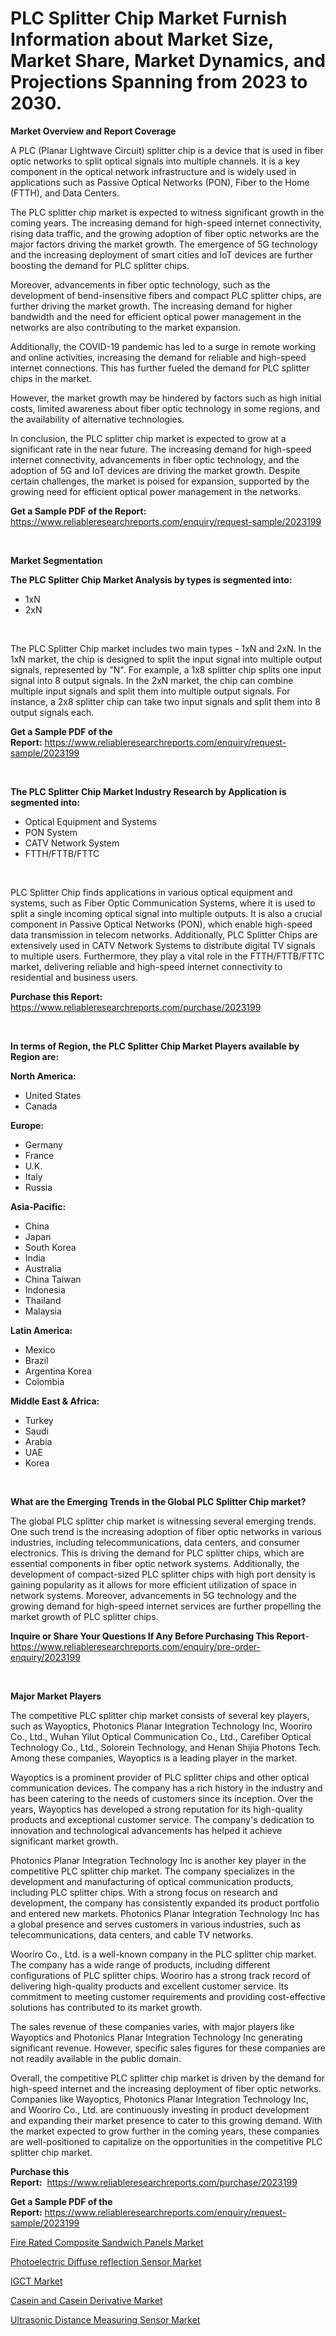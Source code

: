 <p><h1>PLC Splitter Chip Market Furnish Information about Market Size, Market Share, Market Dynamics, and Projections Spanning from 2023 to 2030.</h1></p><p><strong>Market Overview and Report Coverage</strong></p>
<p><p>A PLC (Planar Lightwave Circuit) splitter chip is a device that is used in fiber optic networks to split optical signals into multiple channels. It is a key component in the optical network infrastructure and is widely used in applications such as Passive Optical Networks (PON), Fiber to the Home (FTTH), and Data Centers.</p><p>The PLC splitter chip market is expected to witness significant growth in the coming years. The increasing demand for high-speed internet connectivity, rising data traffic, and the growing adoption of fiber optic networks are the major factors driving the market growth. The emergence of 5G technology and the increasing deployment of smart cities and IoT devices are further boosting the demand for PLC splitter chips.</p><p>Moreover, advancements in fiber optic technology, such as the development of bend-insensitive fibers and compact PLC splitter chips, are further driving the market growth. The increasing demand for higher bandwidth and the need for efficient optical power management in the networks are also contributing to the market expansion.</p><p>Additionally, the COVID-19 pandemic has led to a surge in remote working and online activities, increasing the demand for reliable and high-speed internet connections. This has further fueled the demand for PLC splitter chips in the market.</p><p>However, the market growth may be hindered by factors such as high initial costs, limited awareness about fiber optic technology in some regions, and the availability of alternative technologies.</p><p>In conclusion, the PLC splitter chip market is expected to grow at a significant rate in the near future. The increasing demand for high-speed internet connectivity, advancements in fiber optic technology, and the adoption of 5G and IoT devices are driving the market growth. Despite certain challenges, the market is poised for expansion, supported by the growing need for efficient optical power management in the networks.</p></p>
<p><strong>Get a Sample PDF of the Report:</strong> <a href="https://www.reliableresearchreports.com/enquiry/request-sample/2023199">https://www.reliableresearchreports.com/enquiry/request-sample/2023199</a></p>
<p>&nbsp;</p>
<p><strong>Market Segmentation</strong></p>
<p><strong>The PLC Splitter Chip Market Analysis by types is segmented into:</strong></p>
<p><ul><li>1xN</li><li>2xN</li></ul></p>
<p>&nbsp;</p>
<p><p>The PLC Splitter Chip market includes two main types - 1xN and 2xN. In the 1xN market, the chip is designed to split the input signal into multiple output signals, represented by "N". For example, a 1x8 splitter chip splits one input signal into 8 output signals. In the 2xN market, the chip can combine multiple input signals and split them into multiple output signals. For instance, a 2x8 splitter chip can take two input signals and split them into 8 output signals each.</p></p>
<p><strong>Get a Sample PDF of the Report:</strong>&nbsp;<a href="https://www.reliableresearchreports.com/enquiry/request-sample/2023199">https://www.reliableresearchreports.com/enquiry/request-sample/2023199</a></p>
<p>&nbsp;</p>
<p><strong>The PLC Splitter Chip Market Industry Research by Application is segmented into:</strong></p>
<p><ul><li>Optical Equipment and Systems</li><li>PON System</li><li>CATV Network System</li><li>FTTH/FTTB/FTTC</li></ul></p>
<p>&nbsp;</p>
<p><p>PLC Splitter Chip finds applications in various optical equipment and systems, such as Fiber Optic Communication Systems, where it is used to split a single incoming optical signal into multiple outputs. It is also a crucial component in Passive Optical Networks (PON), which enable high-speed data transmission in telecom networks. Additionally, PLC Splitter Chips are extensively used in CATV Network Systems to distribute digital TV signals to multiple users. Furthermore, they play a vital role in the FTTH/FTTB/FTTC market, delivering reliable and high-speed internet connectivity to residential and business users.</p></p>
<p><strong>Purchase this Report:</strong>&nbsp; <a href="https://www.reliableresearchreports.com/purchase/2023199">https://www.reliableresearchreports.com/purchase/2023199</a></p>
<p>&nbsp;</p>
<p><strong>In terms of Region, the PLC Splitter Chip Market Players available by Region are:</strong></p>
<p>
    <p> <strong> North America: </strong>
        <ul>
            <li>United States</li>
            <li>Canada</li>
        </ul>
        </p> 
    <p> <strong> Europe: </strong>
        <ul>
            <li>Germany</li>
            <li>France</li>
            <li>U.K.</li>
            <li>Italy</li>
            <li>Russia</li>
        </ul>
        </p> 
    <p> <strong> Asia-Pacific: </strong>
        <ul>
            <li>China</li>
            <li>Japan</li>
            <li>South Korea</li>
            <li>India</li>
            <li>Australia</li>
            <li>China Taiwan</li>
            <li>Indonesia</li>
            <li>Thailand</li>
            <li>Malaysia</li>
        </ul>
        </p> 
    <p> <strong> Latin America: </strong>
        <ul>
            <li>Mexico</li>
            <li>Brazil</li>
            <li>Argentina Korea</li>
            <li>Colombia</li>
        </ul>
        </p> 
    <p> <strong> Middle East & Africa: </strong>
        <ul>
            <li>Turkey</li>
            <li>Saudi</li>
            <li>Arabia</li>
            <li>UAE</li>
            <li>Korea</li>
        </ul>
    </p>
    </p>
<p>&nbsp;</p>
<p><strong>What are the Emerging Trends in the Global PLC Splitter Chip market?</strong></p>
<p><p>The global PLC splitter chip market is witnessing several emerging trends. One such trend is the increasing adoption of fiber optic networks in various industries, including telecommunications, data centers, and consumer electronics. This is driving the demand for PLC splitter chips, which are essential components in fiber optic network systems. Additionally, the development of compact-sized PLC splitter chips with high port density is gaining popularity as it allows for more efficient utilization of space in network systems. Moreover, advancements in 5G technology and the growing demand for high-speed internet services are further propelling the market growth of PLC splitter chips.</p></p>
<p><strong>Inquire or Share Your Questions If Any Before Purchasing This Report</strong>- <a href="https://www.reliableresearchreports.com/enquiry/pre-order-enquiry/2023199">https://www.reliableresearchreports.com/enquiry/pre-order-enquiry/2023199</a></p>
<p>&nbsp;</p>
<p><strong>Major Market Players</strong></p>
<p><p>The competitive PLC splitter chip market consists of several key players, such as Wayoptics, Photonics Planar Integration Technology Inc, Wooriro Co., Ltd., Wuhan Yilut Optical Communication Co., Ltd., Carefiber Optical Technology Co., Ltd., Solorein Technology, and Henan Shijia Photons Tech. Among these companies, Wayoptics is a leading player in the market.</p><p>Wayoptics is a prominent provider of PLC splitter chips and other optical communication devices. The company has a rich history in the industry and has been catering to the needs of customers since its inception. Over the years, Wayoptics has developed a strong reputation for its high-quality products and exceptional customer service. The company's dedication to innovation and technological advancements has helped it achieve significant market growth.</p><p>Photonics Planar Integration Technology Inc is another key player in the competitive PLC splitter chip market. The company specializes in the development and manufacturing of optical communication products, including PLC splitter chips. With a strong focus on research and development, the company has consistently expanded its product portfolio and entered new markets. Photonics Planar Integration Technology Inc has a global presence and serves customers in various industries, such as telecommunications, data centers, and cable TV networks.</p><p>Wooriro Co., Ltd. is a well-known company in the PLC splitter chip market. The company has a wide range of products, including different configurations of PLC splitter chips. Wooriro has a strong track record of delivering high-quality products and excellent customer service. Its commitment to meeting customer requirements and providing cost-effective solutions has contributed to its market growth.</p><p>The sales revenue of these companies varies, with major players like Wayoptics and Photonics Planar Integration Technology Inc generating significant revenue. However, specific sales figures for these companies are not readily available in the public domain.</p><p>Overall, the competitive PLC splitter chip market is driven by the demand for high-speed internet and the increasing deployment of fiber optic networks. Companies like Wayoptics, Photonics Planar Integration Technology Inc, and Wooriro Co., Ltd. are continuously investing in product development and expanding their market presence to cater to this growing demand. With the market expected to grow further in the coming years, these companies are well-positioned to capitalize on the opportunities in the competitive PLC splitter chip market.</p></p>
<p><strong>Purchase this Report:</strong>&nbsp;&nbsp;<a href="https://www.reliableresearchreports.com/purchase/2023199">https://www.reliableresearchreports.com/purchase/2023199</a></p>
<p></p>
<p><strong>Get a Sample PDF of the Report:</strong>&nbsp;<a href="https://www.reliableresearchreports.com/enquiry/request-sample/2023199">https://www.reliableresearchreports.com/enquiry/request-sample/2023199</a></p>
<p><p><a href="https://medium.com/@bhumi.technologiesmumbai/fire-rated-composite-sandwich-panels-market-insight-market-trends-growth-forecasted-from-2023-to-a5c81aea3424">Fire Rated Composite Sandwich Panels Market</a></p><p><a href="https://github.com/rahu1501/Market-Research-Report-List-1/blob/main/photoelectric-diffuse-reflection-sensor-market.md">Photoelectric Diffuse reflection Sensor Market</a></p><p><a href="https://www.linkedin.com/pulse/igct-market-challenges-opportunities-growth-drivers-7kzhe/">IGCT Market</a></p><p><a href="https://medium.com/@hotspotvendor/casein-and-casein-derivative-market-size-market-outlook-and-market-forecast-2023-to-2030-6e3f984c8603">Casein and Casein Derivative Market</a></p><p><a href="https://github.com/rahu1502/Market-Research-Report-List-1/blob/main/ultrasonic-distance-measuring-sensor-market.md">Ultrasonic Distance Measuring Sensor Market</a></p></p>